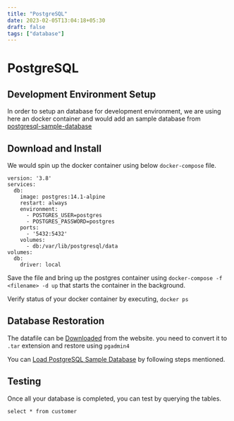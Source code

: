 ```yaml
---
title: "PostgreSQL"
date: 2023-02-05T13:04:18+05:30
draft: false
tags: ["database"]
---
```


# PostgreSQL

## Development Environment Setup

In order to setup an database for development environment, we are using here an docker container and would add an sample database from [postgresql-sample-database](https://www.postgresqltutorial.com/postgresql-getting-started/postgresql-sample-database/)

## Download and Install

We would spin up the docker container using below `docker-compose` file. 

```
version: '3.8'
services:
  db:
    image: postgres:14.1-alpine
    restart: always
    environment:
      - POSTGRES_USER=postgres
      - POSTGRES_PASSWORD=postgres
    ports:
      - '5432:5432'
    volumes: 
      - db:/var/lib/postgresql/data
volumes:
  db:
    driver: local
```

Save the file and bring up the postgres container using 
`docker-compose -f <filename> -d up` that starts the container in the background. 

Verify status of your docker container by executing, 
`docker ps` 

## Database Restoration 

The datafile can be [Downloaded](https://www.postgresqltutorial.com/wp-content/uploads/2019/05/dvdrental.zip) from the website. you need to convert it to `.tar` extension and restore using `pgadmin4`

You can [Load PostgreSQL Sample Database](https://www.postgresqltutorial.com/postgresql-getting-started/load-postgresql-sample-database/) by following steps mentioned. 

## Testing

Once all your database is completed, you can test by querying the tables. 

`select * from customer`

